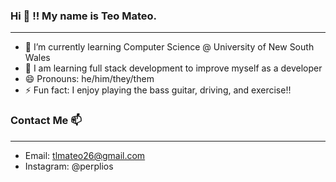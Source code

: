 ### Hi 👋 !! My name is Teo Mateo.

___

- 🌱 I’m currently learning Computer Science @ University of New South Wales
- 💬 I am learning full stack development to improve myself as a developer
- 😄 Pronouns: he/him/they/them
- ⚡ Fun fact: I enjoy playing the bass guitar, driving, and exercise!!  
    

### Contact Me 📫

___

- Email: tlmateo26@gmail.com
- Instagram: @perplios
